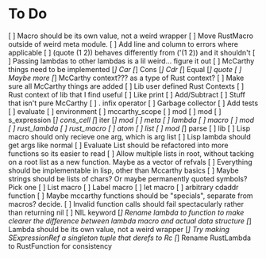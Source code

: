 # To Do
[ ] Macro should be its own value, not a weird wrapper
[ ] Move RustMacro outside of weird meta module.
[ ] Add line and column to errors where applicable
[ ] (quote (1 2)) behaves differently from ('(1 2)) and it shouldn't
[ ] Passing lambdas to other lambdas is a lil weird... figure it out
[ ] McCarthy things need to be implemented
    [*] Car
    [*] Cons
    [*] Cdr
    [*] Equal
    [*] quote
    [ ] Maybe more
    [*] McCarthy context??? as a type of Rust context?
    [ ] Make sure all McCarthy things are added
[ ] Lib user defined Rust Contexts
[ ] Rust context of lib that I find useful
    [ ] Like print
    [ ] Add/Subtract
    [ ] Stuff that isn't pure McCarthy
[ ] . infix operator
[ ] Garbage collector
[ ] Add tests
    [ ] evaluate
        [ ] environment
            [ ] mccarthy_scope
            [ ] mod
        [ ] mod
    [ ] s_expression
        [*] cons_cell
            [*] iter
            [*] mod
        [ ] meta
            [ ] lambda
            [ ] macro
            [ ] mod
            [ ] rust_lambda
            [ ] rust_macro
        [ ] atom
        [ ] list
        [ ] mod
    [*] parse
    [ ] lib
[ ] Lisp macro should only recieve one arg, which is arg list
[ ] Lisp lambda should get args like normal
[ ] Evaluate List should be refactored into more functions so its easier to read
[ ] Allow multiple lists in root, without tacking on a root list as a new
    function. Maybe as a vector of refvals
[ ] Everything should be implementable in lisp, other than Mccarthy basics
[ ] Maybe strings should be lists of chars? Or maybe permanently quoted symbols?
    Pick one
[ ] List macro
[ ] Label macro
[ ] let macro
[ ] arbitrary cdaddr function
[ ] Maybe mccarthy functions should be "specials", separate from macros?
    decide.
[ ] Invalid function calls should fail spectacularly rather than returning nil
[ ] NIL keyword
[*] Rename lambda to function to make clearer the difference between lambda
    macro and actual data structure
[*] Lambda should be its own value, not a weird wrapper
[*] Try making SExpressionRef a singleton tuple that derefs to Rc
[*] Rename RustLambda to RustFunction for consistency
